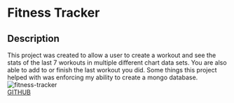 # Fitness Tracker  

## Description
This project was created to allow a user to create a workout and see the stats of the last 7 workouts in multiple different chart data sets. You are also able to add to or finish the last workout you did. Some things this project helped with was enforcing my ability to create a mongo database.
</br>
![fitness-tracker](https://user-images.githubusercontent.com/76064269/119237927-8711ed00-bb0d-11eb-9218-ef19defb10be.png)
</br>
[GITHUB](https://github.com/aaronweiner2016/Workout-Tracker/edit/master/README.md)
